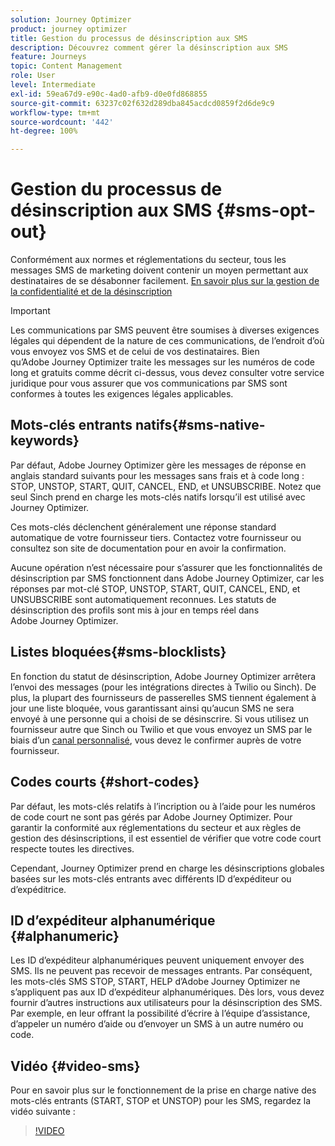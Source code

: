 ```yaml
---
solution: Journey Optimizer
product: journey optimizer
title: Gestion du processus de désinscription aux SMS
description: Découvrez comment gérer la désinscription aux SMS
feature: Journeys
topic: Content Management
role: User
level: Intermediate
exl-id: 59ea67d9-e90c-4ad0-afb9-d0e0fd868855
source-git-commit: 63237c02f632d289dba845acdcd0859f2d6de9c9
workflow-type: tm+mt
source-wordcount: '442'
ht-degree: 100%

---
```


# Gestion du processus de désinscription aux SMS {#sms-opt-out}

Conformément aux normes et réglementations du secteur, tous les messages SMS de marketing doivent contenir un moyen permettant aux destinataires de se désabonner facilement. [En savoir plus sur la gestion de la confidentialité et de la désinscription](../privacy/opt-out.md)

>[!IMPORTANT]
>
>Les communications par SMS peuvent être soumises à diverses exigences légales qui dépendent de la nature de ces communications, de l’endroit d’où vous envoyez vos SMS et de celui de vos destinataires. Bien qu’Adobe Journey Optimizer traite les messages sur les numéros de code long et gratuits comme décrit ci-dessus, vous devez consulter votre service juridique pour vous assurer que vos communications par SMS sont conformes à toutes les exigences légales applicables.

## Mots-clés entrants natifs{#sms-native-keywords}

Par défaut, Adobe Journey Optimizer gère les messages de réponse en anglais standard suivants pour les messages sans frais et à code long : STOP, UNSTOP, START, QUIT, CANCEL, END, et UNSUBSCRIBE. Notez que seul Sinch prend en charge les mots-clés natifs lorsqu’il est utilisé avec Journey Optimizer.

Ces mots-clés déclenchent généralement une réponse standard automatique de votre fournisseur tiers. Contactez votre fournisseur ou consultez son site de documentation pour en avoir la confirmation.

Aucune opération n’est nécessaire pour s’assurer que les fonctionnalités de désinscription par SMS fonctionnent dans Adobe Journey Optimizer, car les réponses par mot-clé STOP, UNSTOP, START, QUIT, CANCEL, END, et UNSUBSCRIBE sont automatiquement reconnues. Les statuts de désinscription des profils sont mis à jour en temps réel dans Adobe Journey Optimizer.


## Listes bloquées{#sms-blocklists}

En fonction du statut de désinscription, Adobe Journey Optimizer arrêtera l’envoi des messages (pour les intégrations directes à Twilio ou Sinch). De plus, la plupart des fournisseurs de passerelles SMS tiennent également à jour une liste bloquée, vous garantissant ainsi qu’aucun SMS ne sera envoyé à une personne qui a choisi de se désinscrire. Si vous utilisez un fournisseur autre que Sinch ou Twilio et que vous envoyez un SMS par le biais d’un [canal personnalisé](../building-journeys/using-custom-actions.md), vous devez le confirmer auprès de votre fournisseur.


## Codes courts {#short-codes}

Par défaut, les mots-clés relatifs à l’incription ou à l’aide pour les numéros de code court ne sont pas gérés par Adobe Journey Optimizer. Pour garantir la conformité aux réglementations du secteur et aux règles de gestion des désinscriptions, il est essentiel de vérifier que votre code court respecte toutes les directives.

Cependant, Journey Optimizer prend en charge les désinscriptions globales basées sur les mots-clés entrants avec différents ID d’expéditeur ou d’expéditrice.

## ID d’expéditeur alphanumérique {#alphanumeric}

Les ID d’expéditeur alphanumériques peuvent uniquement envoyer des SMS. Ils ne peuvent pas recevoir de messages entrants. Par conséquent, les mots-clés SMS STOP, START, HELP d’Adobe Journey Optimizer ne s’appliquent pas aux ID d’expéditeur alphanumériques. Dès lors, vous devez fournir d’autres instructions aux utilisateurs pour la désinscription des SMS. Par exemple, en leur offrant la possibilité d’écrire à l’équipe d’assistance, d’appeler un numéro d’aide ou d’envoyer un SMS à un autre numéro ou code.

## Vidéo {#video-sms}

Pour en savoir plus sur le fonctionnement de la prise en charge native des mots-clés entrants (START, STOP et UNSTOP) pour les SMS, regardez la vidéo suivante :

>[!VIDEO](https://video.tv.adobe.com/v/344026?quality=12)
